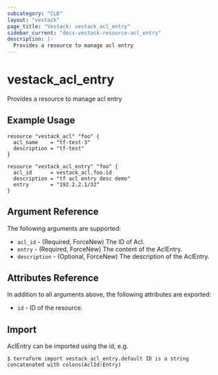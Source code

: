 ```yaml
---
subcategory: "CLB"
layout: "vestack"
page_title: "Vestack: vestack_acl_entry"
sidebar_current: "docs-vestack-resource-acl_entry"
description: |-
  Provides a resource to manage acl entry
---
```

# vestack_acl_entry
Provides a resource to manage acl entry
## Example Usage
```hcl
resource "vestack_acl" "foo" {
  acl_name    = "tf-test-3"
  description = "tf-test"
}

resource "vestack_acl_entry" "foo" {
  acl_id      = vestack_acl.foo.id
  description = "tf acl entry desc demo"
  entry       = "192.2.2.1/32"
}
```
## Argument Reference
The following arguments are supported:
* `acl_id` - (Required, ForceNew) The ID of Acl.
* `entry` - (Required, ForceNew) The content of the AclEntry.
* `description` - (Optional, ForceNew) The description of the AclEntry.

## Attributes Reference
In addition to all arguments above, the following attributes are exported:
* `id` - ID of the resource.



## Import
AclEntry can be imported using the id, e.g.
```
$ terraform import vestack_acl_entry.default ID is a string concatenated with colons(AclId:Entry)
```

